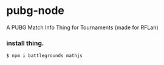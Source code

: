 # pubg-node
A PUBG Match Info Thing for Tournaments (made for RFLan)

### install thing.
```bash
$ npm i battlegrounds mathjs
```
